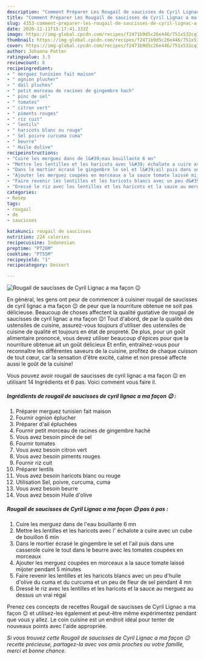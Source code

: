 ```yaml
---
description: "Comment Préparer Les Rougail de saucisses de Cyril Lignac a ma façon 😉"
title: "Comment Préparer Les Rougail de saucisses de Cyril Lignac a ma façon 😉"
slug: 4353-comment-preparer-les-rougail-de-saucisses-de-cyril-lignac-a-ma-facon
date: 2020-12-11T15:17:41.333Z
image: https://img-global.cpcdn.com/recipes/f2471b9d5c26e446/751x532cq70/rougail-de-saucisses-de-cyril-lignac-a-ma-facon-😉-photo-principale-de-la-recette.jpg
thumbnail: https://img-global.cpcdn.com/recipes/f2471b9d5c26e446/751x532cq70/rougail-de-saucisses-de-cyril-lignac-a-ma-facon-😉-photo-principale-de-la-recette.jpg
cover: https://img-global.cpcdn.com/recipes/f2471b9d5c26e446/751x532cq70/rougail-de-saucisses-de-cyril-lignac-a-ma-facon-😉-photo-principale-de-la-recette.jpg
author: Johanna Potter
ratingvalue: 3.5
reviewcount: 8
recipeingredient:
- " merguez tunisien fait maison"
- " ognion plucher"
- " dail pluches"
- " petit morceau de racines de gingembre hach"
- " pinc de sel"
- " tomates"
- " citron vert"
- " piments rouges"
- " riz cuit"
- " lentils"
- " haricots blanc ou rouge"
- " Sel poivre curcuma cuma"
- " beurre"
- " Huile dolive"
recipeinstructions:
- "Cuire les merguez dans de l&#39;eau bouillante 6 mn"
- "Mettre les lentilles et les haricots avec l&#39; échalote a cuire avec un cube de bouillon 6 min"
- "Dans le mortier écrasé le gingembre le sel et l&#39;ail puis dans une casserole cuire le tout dans le beurre avec les tomates coupées en morceaux"
- "Ajouter les merguez coupées en morceaux a la sauce tomate laissé mijoter pendant 5 minutes"
- "Faire revenir les lentilles et les haricots blancs avec un peu d&#39;huile d&#39;olive du cuma et du curcuma et un peu de fleur de sel pendant 4 mn"
- "Dressé le riz avec les lentilles et les haricots et la sauce au merguez au dessus un vrai régal"
categories:
- Resep
tags:
- rougail
- de
- saucisses

katakunci: rougail de saucisses 
nutrition: 224 calories
recipecuisine: Indonesian
preptime: "PT26M"
cooktime: "PT55M"
recipeyield: "1"
recipecategory: Dessert

---
```



![Rougail de saucisses de Cyril Lignac a ma façon 😉](https://img-global.cpcdn.com/recipes/f2471b9d5c26e446/751x532cq70/rougail-de-saucisses-de-cyril-lignac-a-ma-facon-😉-photo-principale-de-la-recette.jpg)

En général, les gens ont peur de commencer à cuisiner rougail de saucisses de cyril lignac a ma façon 😉 de peur que la nourriture obtenue ne soit pas délicieuse. Beaucoup de choses affectent la qualité gustative de rougail de saucisses de cyril lignac a ma façon 😉! Tout d'abord, de par la qualité des ustensiles de cuisine, assurez-vous toujours d'utiliser des ustensiles de cuisine de qualité et toujours en état de propreté. De plus, pour un goût alimentaire prononcé, vous devez utiliser beaucoup d'épices pour que la nourriture obtenue ait un goût délicieux Et enfin, entraînez-vous pour reconnaître les différentes saveurs de la cuisine, profitez de chaque cuisson de tout cœur, car la sensation d'être excité, calme et non pressé affecte aussi le goût de la cuisine!

<!--inarticleads1-->

Vous pouvez avoir rougail de saucisses de cyril lignac a ma façon 😉 en utilisant 14 Ingrédients et 6 pas. Voici comment vous faire il.

##### Ingrédients de rougail de saucisses de cyril lignac a ma façon 😉 :

1. Préparer  merguez tunisien fait maison
1. Fournir  ognion éplucher
1. Préparer  d&#39;ail épluchées
1. Fournir  petit morceau de racines de gingembre haché
1. Vous avez besoin  pincé de sel
1. Fournir  tomates
1. Vous avez besoin  citron vert
1. Vous avez besoin  piments rouges
1. Fournir  riz cuit
1. Préparer  lentils
1. Vous avez besoin  haricots blanc ou rouge
1. Utilisation  Sel, poivre, curcuma, cuma
1. Vous avez besoin  beurre
1. Vous avez besoin  Huile d&#39;olive




<!--inarticleads2-->

##### Rougail de saucisses de Cyril Lignac a ma façon 😉 pas à pas :

1. Cuire les merguez dans de l&#39;eau bouillante 6 mn
1. Mettre les lentilles et les haricots avec l&#39; échalote a cuire avec un cube de bouillon 6 min
1. Dans le mortier écrasé le gingembre le sel et l&#39;ail puis dans une casserole cuire le tout dans le beurre avec les tomates coupées en morceaux
1. Ajouter les merguez coupées en morceaux a la sauce tomate laissé mijoter pendant 5 minutes
1. Faire revenir les lentilles et les haricots blancs avec un peu d&#39;huile d&#39;olive du cuma et du curcuma et un peu de fleur de sel pendant 4 mn
1. Dressé le riz avec les lentilles et les haricots et la sauce au merguez au dessus un vrai régal




<!--inarticleads1-->

<p>
Prenez ces concepts de recettes Rougail de saucisses de Cyril Lignac a ma façon 😉 et utilisez-les également et peut-être même expérimentez pendant que vous y allez. Le coin cuisine est un endroit idéal pour tenter de nouveaux points avec l'aide appropriée.
</p>

<p>
<i>Si vous trouvez cette Rougail de saucisses de Cyril Lignac a ma façon 😉 recette précieuse, partagez-la avec vos amis proches ou votre famille, merci et bonne chance.</i>
</p>
